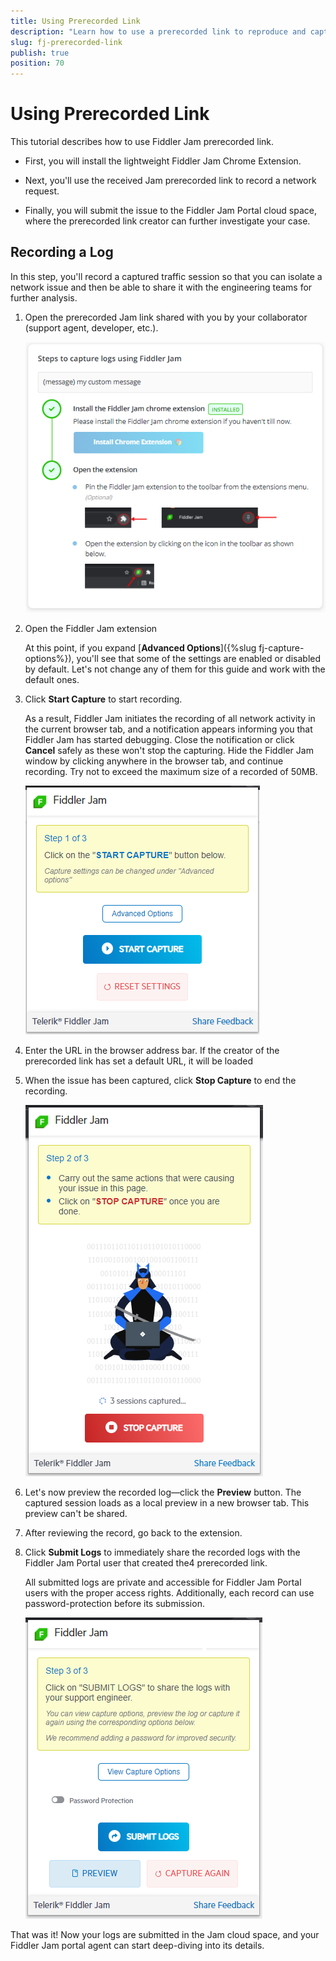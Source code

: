 ```yaml
---
title: Using Prerecorded Link
description: "Learn how to use a prerecorded link to reproduce and capture logs with the Fiddler Jam extension easily."
slug: fj-prerecorded-link
publish: true
position: 70
---
```


# Using Prerecorded Link

This tutorial describes how to use Fiddler Jam prerecorded link.

- First, you will install the lightweight Fiddler Jam Chrome Extension.

- Next, you'll use the received Jam prerecorded link to record a network request.

- Finally, you will submit the issue to the Fiddler Jam Portal cloud space, where the prerecorded link creator can further investigate your case.  


## Recording a Log

In this step, you'll record a captured traffic session so that you can isolate a network issue and then be able to share it with the engineering teams for further analysis.  

1. Open the prerecorded Jam link shared with you by your collaborator (support agent, developer, etc.).

    ![Prerecorded link initial screen](../images/ext/prerecorded/prerecorded-000.png)


1. Open the Fiddler Jam extension 

    At this point, if you expand [**Advanced Options**]({%slug fj-capture-options%}), you'll see that some of the settings are enabled or disabled by default. Let's not change any of them for this guide and work with the default ones.

1. Click **Start Capture** to start recording.

    As a result, Fiddler Jam initiates the recording of all network activity in the current browser tab, and a notification appears informing you that Fiddler Jam has started debugging. Close the notification or click **Cancel** safely as these won't stop the capturing. Hide the Fiddler Jam window by clicking anywhere in the browser tab, and continue recording. Try not to exceed the maximum size of a recorded of 50MB.

    ![Start capture](../images/ext/prerecorded/prerecorded-001.png)

1. Enter the URL in the browser address bar. If the creator of the prerecorded link has set a default URL, it will be loaded

1. When the issue has been captured, click **Stop Capture** to end the recording.

    ![Stop capture](../images/ext/prerecorded/prerecorded-002.png)

1. Let's now preview the recorded log&mdash;click the **Preview** button. The captured session loads as a local preview in a new browser tab. This preview can't be shared.

1. After reviewing the record, go back to the extension.

1. Click **Submit Logs** to immediately share the recorded logs with the Fiddler Jam Portal user that created the4 prerecorded link.

    All submitted logs are private and accessible for Fiddler Jam Portal users with the proper access rights. Additionally, each record can use password-protection before its submission.

    ![Suubmit logs](../images/ext/prerecorded/prerecorded-003.png)

That was it! Now your logs are submitted in the Jam cloud space, and your Fiddler Jam portal agent can start deep-diving into its details.